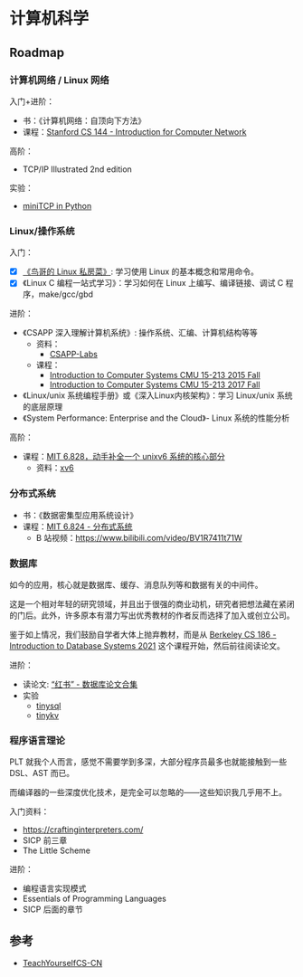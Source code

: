 # 计算机科学


## Roadmap

### 计算机网络 / Linux 网络

入门+进阶：
- 书：《计算机网络：自顶向下方法》
- 课程：[Stanford CS 144 - Introduction for Computer Network](https://www.bilibili.com/video/BV137411Z7LR)

高阶：
- TCP/IP Illustrated 2nd edition

实验：
- [miniTCP in Python](https://github.com/jvns/teeceepee/)

### Linux/操作系统

入门：
- [x] [《鸟哥的 Linux 私房菜》](https://linux.vbird.org): 学习使用 Linux 的基本概念和常用命令。
- [x] 《Linux C 编程一站式学习》：学习如何在 Linux 上编写、编译链接、调试 C 程序，make/gcc/gbd

进阶：
- 《CSAPP 深入理解计算机系统》: 操作系统、汇编、计算机结构等等
  - 资料：
    - [CSAPP-Labs](https://github.com/Exely/CSAPP-Labs)
  - 课程：
    - [Introduction to Computer Systems CMU 15-213 2015 Fall](https://www.bilibili.com/video/BV1Lx411p7Wn)
    - [Introduction to Computer Systems CMU 15-213 2017 Fall](https://www.bilibili.com/video/BV1gW411x7Bz)
- 《Linux/unix 系统编程手册》或《深入Linux内核架构》：学习 Linux/unix 系统的底层原理
- 《System Performance: Enterprise and the Cloud》- Linux 系统的性能分析

高阶：
- 课程：[MIT 6.828，动手补全一个 unixv6 系统的核心部分](https://pdos.csail.mit.edu/6.828/2020/xv6.html)
    - 资料：[xv6](https://github.com/MoSunDay/xv6)

### 分布式系统

- 书：《数据密集型应用系统设计》
- 课程：[MIT 6.824 - 分布式系统](https://pdos.csail.mit.edu/6.824/)
  - B 站视频：<https://www.bilibili.com/video/BV1R7411t71W>


### 数据库

如今的应用，核心就是数据库、缓存、消息队列等和数据有关的中间件。

这是一个相对年轻的研究领域，并且出于很强的商业动机，研究者把想法藏在紧闭的门后。此外，许多原本有潜力写出优秀教材的作者反而选择了加入或创立公司。

鉴于如上情况，我们鼓励自学者大体上抛弃教材，而是从 [Berkeley CS 186 - Introduction to Database Systems 2021](https://www.bilibili.com/video/BV1B7411U7dZ) 这个课程开始，然后前往阅读论文。

进阶：
- 读论文: [“红书” - 数据库论文合集](http://www.redbook.io/)
- 实验
  - [tinysql](https://github.com/tidb-incubator/tinysql)
  - [tinykv](https://github.com/tidb-incubator/tinykv)


### 程序语言理论

PLT 就我个人而言，感觉不需要学到多深，大部分程序员最多也就能接触到一些 DSL、AST 而已。

而编译器的一些深度优化技术，是完全可以忽略的——这些知识我几乎用不上。

入门资料：

- https://craftinginterpreters.com/
- SICP 前三章
- The Little Scheme

进阶：
- 编程语言实现模式
- Essentials of Programming Languages
- SICP 后面的章节

## 参考

- [TeachYourselfCS-CN](https://github.com/keithnull/TeachYourselfCS-CN/blob/master/TeachYourselfCS-CN.md)
